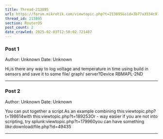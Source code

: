 ```yaml
---
title: Thread-213895
url: https://forum.mikrotik.com/viewtopic.php?t=213895&sid=3b77a3334c914448dbbc02bfdff4c3aa
thread_id: 213895
section: RouterOS
post_count: 2
date_crawled: 2025-02-03T12:50:02.721487
---
```


### Post 1
Author: Unknown
Date: Unknown

Hi,is there any way to log voltage and temperature in time using build in sensors and save it to some file/ graph/ server?Device RBMAPL-2ND

---
### Post 2
Author: Unknown
Date: Unknown

You can put together a script.As an example combining this:viewtopic.php?t=198614with this:viewtopic.php?t=189253Or - way easier if you are not into scripting, try splunk:viewtopic.php?t=179960you can have something *like*:download/file.php?id=49435

---
